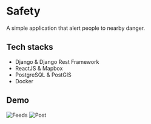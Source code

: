 # Safety

A simple application that alert people to nearby danger.

## Tech stacks

- Django & Django Rest Framework
- ReactJS & Mapbox
- PostgreSQL & PostGIS
- Docker

## Demo

![Feeds](https://user-images.githubusercontent.com/16115992/106303194-e603db80-626a-11eb-91d1-fd660bc3dcfd.png)
![Post](https://user-images.githubusercontent.com/16115992/106303421-295e4a00-626b-11eb-8339-42be9a56a661.png)
